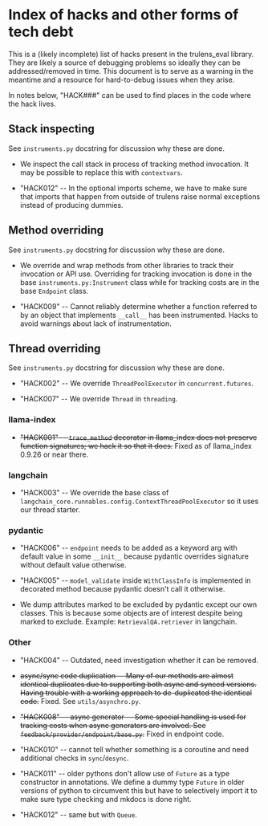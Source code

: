# Index of hacks and other forms of tech debt

This is a (likely incomplete) list of hacks present in the trulens_eval library.
They are likely a source of debugging problems so ideally they can be
addressed/removed in time. This document is to serve as a warning in the
meantime and a resource for hard-to-debug issues when they arise.

In notes below, "HACK###" can be used to find places in the code where the hack
lives.

## Stack inspecting

See `instruments.py` docstring for discussion why these are done.

- We inspect the call stack in process of tracking method invocation. It may be
  possible to replace this with `contextvars`. 

- "HACK012" -- In the optional imports scheme, we have to make sure that imports
  that happen from outside of trulens raise normal exceptions instead of
  producing dummies.

## Method overriding

See `instruments.py` docstring for discussion why these are done.

- We override and wrap methods from other libraries to track their invocation or
  API use. Overriding for tracking invocation is done in the base
  `instruments.py:Instrument` class while for tracking costs are in the base
  `Endpoint` class.

- "HACK009" -- Cannot reliably determine whether a function referred to by an
  object that implements `__call__` has been instrumented. Hacks to avoid
  warnings about lack of instrumentation.

## Thread overriding

See `instruments.py` docstring for discussion why these are done.

- "HACK002" -- We override `ThreadPoolExecutor` in `concurrent.futures`.
  
- "HACK007" -- We override `Thread` in `threading`.

### llama-index

- ~~"HACK001" -- `trace_method` decorator in llama_index does not preserve
  function signatures; we hack it so that it does.~~ Fixed as of llama_index
  0.9.26 or near there.
  
### langchain

- "HACK003" -- We override the base class of
  `langchain_core.runnables.config.ContextThreadPoolExecutor` so it uses our
  thread starter.

### pydantic

- "HACK006" -- `endpoint` needs to be added as a keyword arg with default value
  in some `__init__` because pydantic overrides signature without default value
  otherwise.

- "HACK005" -- `model_validate` inside `WithClassInfo` is implemented in
  decorated method because pydantic doesn't call it otherwise.

- We dump attributes marked to be excluded by pydantic except our own classes.
  This is because some objects are of interest despite being marked to exclude.
  Example: `RetrievalQA.retriever` in langchain.

### Other

- "HACK004" -- Outdated, need investigation whether it can be removed.

- ~~async/sync code duplication -- Many of our methods are almost identical
  duplicates due to supporting both async and synced versions. Having trouble
  with a working approach to de-duplicated the identical code.~~ Fixed. See
  `utils/asynchro.py`.

- ~~"HACK008" -- async generator -- Some special handling is used for tracking
  costs when async generators are involved. See
  `feedback/provider/endpoint/base.py`.~~ Fixed in endpoint code.

- "HACK010" -- cannot tell whether something is a coroutine and need additional
  checks in `sync`/`desync`.

- "HACK011" -- older pythons don't allow use of `Future` as a type constructor
  in annotations. We define a dummy type `Future` in older versions of python to
  circumvent this but have to selectively import it to make sure type checking
  and mkdocs is done right.

- "HACK012" -- same but with `Queue`.